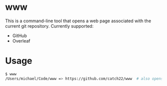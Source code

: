 # www

This is a command-line tool that opens a web page associated with the current git repository. Currently supported:
* GitHub
* Overleaf

# Usage

```bash
$ www
/Users/michael/Code/www => https://github.com/catch22/www  # also opens URL in browser
```
